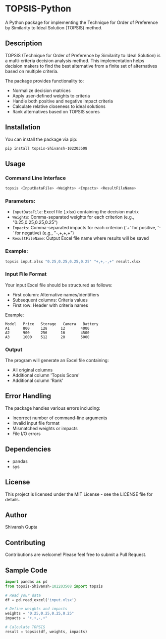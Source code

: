 # TOPSIS-Python

A Python package for implementing the Technique for Order of Preference by Similarity to Ideal Solution (TOPSIS) method.

## Description

TOPSIS (Technique for Order of Preference by Similarity to Ideal Solution) is a multi-criteria decision analysis method. This implementation helps decision makers to find the best alternative from a finite set of alternatives based on multiple criteria.

The package provides functionality to:
- Normalize decision matrices
- Apply user-defined weights to criteria
- Handle both positive and negative impact criteria
- Calculate relative closeness to ideal solutions
- Rank alternatives based on TOPSIS scores

## Installation

You can install the package via pip:

```bash
pip install topsis-Shivansh-102203508
```

## Usage

### Command Line Interface

```bash
topsis <InputDataFile> <Weights> <Impacts> <ResultFileName>
```

### Parameters:

- `InputDataFile`: Excel file (.xlsx) containing the decision matrix
- `Weights`: Comma-separated weights for each criterion (e.g., "0.25,0.25,0.25,0.25")
- `Impacts`: Comma-separated impacts for each criterion ('+' for positive, '-' for negative) (e.g., "-,+,+,+")
- `ResultFileName`: Output Excel file name where results will be saved

### Example:

```bash
topsis input.xlsx "0.25,0.25,0.25,0.25" "+,+,-,+" result.xlsx
```

### Input File Format

Your input Excel file should be structured as follows:
- First column: Alternative names/identifiers
- Subsequent columns: Criteria values
- First row: Header with criteria names

Example:
```
Model   Price   Storage   Camera   Battery
A1      800     128      12       4000
A2      900     256      16       4500
A3      1000    512      20       5000
```

### Output

The program will generate an Excel file containing:
- All original columns
- Additional column 'Topsis Score'
- Additional column 'Rank'

## Error Handling

The package handles various errors including:
- Incorrect number of command-line arguments
- Invalid input file format
- Mismatched weights or impacts
- File I/O errors

## Dependencies

- pandas
- sys

## License

This project is licensed under the MIT License - see the LICENSE file for details.

## Author

Shivansh Gupta

## Contributing

Contributions are welcome! Please feel free to submit a Pull Request.

## Sample Code

```python
import pandas as pd
from topsis-Shivansh-102203508 import topsis

# Read your data
df = pd.read_excel('input.xlsx')

# Define weights and impacts
weights = "0.25,0.25,0.25,0.25"
impacts = "+,+,-,+"

# Calculate TOPSIS
result = topsis(df, weights, impacts)
```